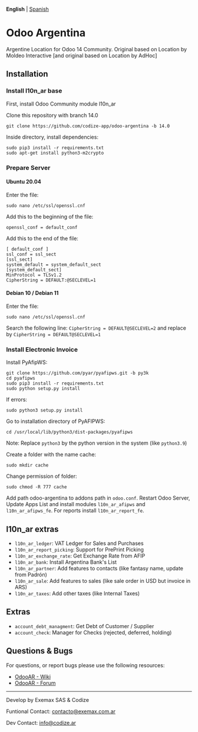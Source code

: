 **English** | [Spanish](https://github.com/codize-app/odoo-argentina/blob/14.0/README_es.md)

# Odoo Argentina
Argentine Location for Odoo 14 Community. Original based on Location by Moldeo Interactive [and original based on Location by AdHoc]

## Installation
### Install l10n_ar base

First, install Odoo Community module l10n_ar

Clone this repository with branch 14.0

```
git clone https://github.com/codize-app/odoo-argentina -b 14.0
```

Inside directory, install dependencies:

```
sudo pip3 install -r requirements.txt
sudo apt-get install python3-m2crypto
```

### Prepare Server

#### Ubuntu 20.04
Enter the file:

```
sudo nano /etc/ssl/openssl.cnf
```

Add this to the beginning of the file:

```
openssl_conf = default_conf
```

Add this to the end of the file:

```
[ default_conf ]
ssl_conf = ssl_sect
[ssl_sect]
system_default = system_default_sect
[system_default_sect]
MinProtocol = TLSv1.2
CipherString = DEFAULT:@SECLEVEL=1
```

#### Debian 10 / Debian 11
Enter the file:

```
sudo nano /etc/ssl/openssl.cnf
```

Search the following line: `CipherString = DEFAULT@SECLEVEL=2` and replace by `CipherString = DEFAULT@SECLEVEL=1`

### Install Electronic Invoice

Install PyAfipWS:

```
git clone https://github.com/pyar/pyafipws.git -b py3k
cd pyafipws
sudo pip3 install -r requirements.txt
sudo python setup.py install
```

If errors:

```
sudo python3 setup.py install
```

Go to installation directory of PyAFIPWS:

```
cd /usr/local/lib/python3/dist-packages/pyafipws
```

Note: Replace `python3` by the python version in the system (like `python3.9`)

Create a folder with the name cache:

```
sudo mkdir cache
```

Change permission of folder:

```
sudo chmod -R 777 cache
```

Add path odoo-argentina to addons path in `odoo.conf`. Restart Odoo Server, Update Apps List and install modules `l10n_ar_afipws` and `l10n_ar_afipws_fe`. For reports install `l10n_ar_report_fe`.

## l10n_ar extras

* `l10n_ar_ledger`: VAT Ledger for Sales and Purchases
* `l10n_ar_report_picking`: Support for PrePrint Picking
* `l10n_ar_exchange_rate`: Get Exchange Rate from AFIP
* `l10n_ar_bank`: Install Argentina Bank's List
* `l10n_ar_partner`: Add features to contacts (like fantasy name, update from Padrón)
* `l10n_ar_sale`: Add features to sales (like sale order in USD but invoice in ARS)
* `l10n_ar_taxes`: Add other taxes (like Internal Taxes)

## Extras

* `account_debt_managment`: Get Debt of Customer / Supplier
* `account_check`: Manager for Checks (rejected, deferred, holding)

## Questions & Bugs

For questions, or report bugs please use the following resources:

* [OdooAR - Wiki](https://github.com/OdooAR/odoo-argentina-doc/wiki)
* [OdooAR - Forum](https://github.com/OdooAR/odoo-argentina-doc/discussions)

---
Develop by Exemax SAS & Codize

Funtional Contact: contacto@exemax.com.ar

Dev Contact: info@codize.ar
